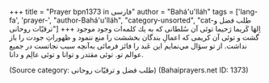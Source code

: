 +++
title = "Prayer bpn1373 in فارسی"
author = "Bahá'u'lláh"
tags = ['lang-fa', 'prayer-', "author-Bahá'u'lláh", "category-unsorted", "cat-طلب فضل و ترقیّات روحانی"]
+++
اِلهَا كَريما رَحيما
توئی آن سُلطانی كه به يك كلمه‌ات وجود موجود گشت و توئی آن كريمی كه اعمالِ بندگان بخششت را منع ننمود و ظهوراتِ جودت را باز نداشت. از تو سؤال مي‌نمايم اين عَبد را فائز فرمائی به‌آنچه سبب نجاتست در جميع عوالم تو. توئی مقتدر و توانا و توئی عالِم و دانا.

(Source category: طلب فضل و ترقیّات روحانی)
(Bahaiprayers.net ID: 1373)
